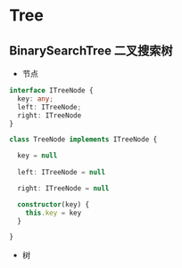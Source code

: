 # Tree

## BinarySearchTree 二叉搜索树
- 节点
```ts
interface ITreeNode {
  key: any;
  left: ITreeNode;
  right: ITreeNode
}

class TreeNode implements ITreeNode {

  key = null
  
  left: ITreeNode = null

  right: ITreeNode = null

  constructor(key) {
    this.key = key
  }

}

```

- 树
```ts

```
